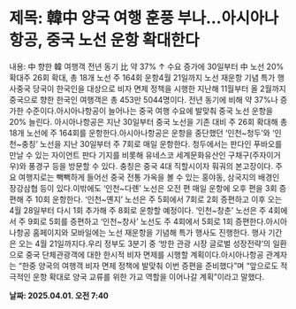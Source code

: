 # **제목: 韓中 양국 여행 훈풍 부나…아시아나항공, 중국 노선 운항 확대한다**

  내용: 中 향한 韓 여행객 전년 동기 比 약 37% ↑ 수요 증가에 30일부터 中 노선 20% 확대주 26회 확대, 총 18개 노선 주 164회 운항4월 21일까지 노선 재운항 기념 특가 행사중국 당국이 한국인을 대상으로 비자 면제 정책을 시행한 지난해 11월부터 올 2월까지 중국으로 향한 한국인 여행객은 총 453만 5044명이다. 전년 동기에 비해 약 37%나 증가한 수준이다.아시아나항공이 늘어나는 중국 여행 수요에 발맞춰 중국 노선 운항을 20% 늘린다. 아시아나항공은 지난 30일부터 중국 노선을 기존 대비 주 26회 확대해 총 18개 노선에 주 164회를 운항한다.아시아나항공은 운항을 중단했던 ‘인천~청두’와 ‘인천~충칭’ 노선을 지난 30일부터 주 7회로 매일 운항한다. 청두에서는 판다인 푸바오를 만날 수 있는 자이언트 판다 기지를 비롯해 유네스코 세계문화유산인 구채구(주자이거우)와 풍경구 등을 방문할 수 있다. 충칭은 중국 4대 직할시이자 훠궈의 본고장이다. 주요 여행지로는 빽빽하게 들어선 중국 전통 가옥을 볼 수 있는 홍야동, 삼국지의 배경인 장강삼협 등이 있다.이밖에도 ‘인천~다롄’ 노선은 오전 편 매일 운항에 오후 편을 3회 증편해 주 10회 운항한다. ‘인천~옌지’ 노선은 주 5회에서 7회로 2회 증편하고 이후 오는 4월 28일부터 다시 1회 추가해 주 8회로 운항할 예정이다. ‘인천~창춘’ 노선은 주 4회에서 주 9회로 5회를 증편하고 ‘인천~창사’ 노선도 주 4회에서 5회로 1회 증편한다.아시아나항공 홈페이지와 모바일에는 노선 재운항을 기념해 특가 행사도 진행한다. 행사 기간은 오는 4월 21일까지다.우리 정부도 3분기 중 ‘방한 관광 시장 글로벌 성장전략’의 일환으로 중국 단체관광객에 대한 한시적 비자 면제를 시행할 계획이다.아시아나항공 관계자는 “한중 양국의 여행객 비자 면제 정책에 발맞춰 이번 증편을 준비했다”며 “앞으로도 적극적인 운항 확대로 양국 교류를 위한 가교 역할을 이어나갈 계획”이라고 말했다.

  **날짜: 2025.04.01. 오전 7:40**